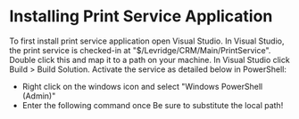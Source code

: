 # Installing Print Service Application
To first install print service application open Visual Studio.
In Visual Studio, the print service is checked-in at "$/Levridge/CRM/Main/PrintService".
Double click this and map it to a path on your machine.
In Visual Studio click Build > Build Solution.
Activate the service as detailed below in PowerShell:

- Right click on the windows icon and select "Windows PowerShell (Admin)"
- Enter the following command once Be sure to substitute the local path!
   
 